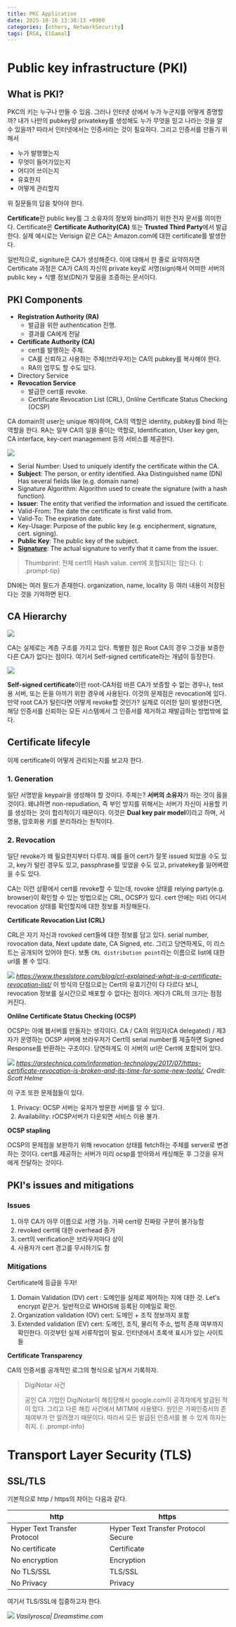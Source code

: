 ```yaml
---
title: PKC Application
date: 2025-10-16 13:38:13 +0900
categories: [others, NetworkSecurity]
tags: [RSA, ElGamal]    
---
```



# Public key infrastructure (PKI)

## What is PKI?

PKC의 키는 누구나 만들 수 있음. 그러나 인터넷 상에서 누가 누군지를 어떻게 증명할까?
내가 나만의 pubkey랑 privatekey를 생성해도 누가 무엇을 믿고 나라는 것을 알 수 있을까?
따라서 인터넷에서는 인증서라는 것이 필요하다.
그리고 인증서를 만들기 위해서
- 누가 발행했는지
- 무엇이 들어가있는지
- 어디어 쓰이는지
- 유효한지
- 어떻게 관리할지

위 질문들의 답을 찾아야 한다.


**Certificate**란 public key를 그 소유자의 정보와 bind하기 위한 전자 문서를 의미한다.
Certificate은 **Certificate Authority(CA)** 또는 **Trusted Third Party**에서 발급한다.
실제 예시로는 Verisign 같은 CA는 Amazon.com에 대한 certificate를 발생한다.

일반적으로, signiture은 CA가 생성해준다.
이에 대해서 한 줄로 요약하자면 Certificate 과정은 CA가 CA의 자신의 private key로 서명(sign)해서 어떠한 서버의 public key + 식별 정보(DN)가 맞음을 조증하는 문서이다.

## PKI Components

- **Registration Authority (RA)**
  - 발급을 위한 authentication 진행.
  - 결과를 CA에게 전달
- **Certificate Authority (CA)**
  - cert를 발행하는 주체.
  - CA를 신뢰하고 사용하는 주체(브라우저)는 CA의 pubkey를 복사해야 한다.
  - RA의 업무도 할 수도 있다.
- Directory Service  
- **Revocation Service**
  - 발급한 cert를 revoke.
  - Certificate Revocation List (CRL), Onlilne Certificate Status Checking (OCSP)


CA domain의 user는 unique 해야하며, CA의 역할은 identity, pubkey를 bind 하는 역할을 한다.
RA는 일부 CA의 일을 줄이는 역할로, Identification, User key gen, CA interface, key-cert management 등의 서비스를 제공한다.

![](/assets/blog/pkc-application/0.png)

* Serial Number: Used to uniquely identify the certificate within the CA.
* **Subject**: The person, or entity identified. Aka Distinguished name (DN)
  Has several fields like (e.g. domain name)
* Signature Algorithm: Algorithm used to create the signature (with a hash function).
* **Issuer**: The entity that verified the information and issued the certificate.
* Valid-From: The date the certificate is first valid from.
* Valid-To: The expiration date.
* Key-Usage: Purpose of the public key (e.g. encipherment, signature, cert. signing).
* **Public Key**: The public key of the subject.
* <ins>**Signature**</ins>: The actual signature to verify that it came from the issuer.

> Thumbprint: 전체 cert의 Hash value. cert에 포함되지는 않는다.
{: .prompt-tip}

DN에는 여러 필드가 존재한다. organization, name, locality 등 여러 내용이 저장된다는 것을 기억하면 된다.


## CA Hierarchy

![](/assets/blog/pkc-application/1.png)

CA는 실제로는 계층 구조를 가지고 있다. 특별한 점은 Root CA의 경우 그것을 보증한 다른 CA가 없다는 점이다.
여기서 Self-signed certificate라는 개념이 등장한다.

![](/assets/blog/pkc-application/2.png)


**Self-signed certificate**이란 root-CA처럼 바른 CA가 보증할 수 없는 경우나, test용 서버, 또는 돈을 아끼기 위한 경우에 사용된다.
이것의 문제점은 revocation에 있다. 만약 root CA가 털린다면 어떻게 revoke할 것인가?
실제로 이러한 일이 발생한다면, 해당 인증서를 신뢰하는 모든 시스템에서 그 인증서를 제거하고 재발급하는 방법밖에 없다.

## Certificate lifecyle

이제 certificate이 어떻게 관리되는지를 보고자 한다.

### 1. Generation

일단 서명받을 keypair을 생성해야 할 것이다.
주체는? **서버의 소유자**가 하는 것이 옳을 것이다. 왜냐하면 non-repudiation, 즉 부인 방지를 위해서는 서버가 자신이 사용할 키를 생성하는 것이 합리적이기 때문이다.
이것은 **Dual key pair model**이라고 하며, 서명용, 암호화용 키를 분리하라는 원칙이다.

### 2. Revocation

일단 revoke가 왜 필요한지부터 다루자.
예를 들어 cert가 잘못 issued 되었을 수도 있고, key가 털린 경우도 있고, passphrase를 잊었을 수도 있고, privatekey를 잃어벼렸을 수도 있다.

CA는 이런 상황에서 cert를 revoke할 수 있는데,
rovoke 상태를 relying party(e.g. browser)이 확인할 수 있는 방법으로는 CRL, OCSP가 있다.
cert 안에는 미리 어디서 revocation 상태를 확인할지에 대한 정보를 저장해둔다.

**Certificate Revocation List (CRL)**

CRL은 자기 자신과 rovoked cert들에 대한 정보를 담고 있다.
serial number, rovocation data, Next update date, CA Signed, etc.
그리고 당연하게도, 이 리스트는 공개되어 있어야 한다. 보통 `CRL distribution point`라는 이름으로 list에 대한 url를 볼 수 있다.

![](/assets/blog/pkc-application/3.png)
_https://www.thesslstore.com/blog/crl-explained-what-is-a-certificate-revocation-list/_
이 방식의 단점으로는 Cert의 유효기간이 다 다르다 보니, revocation 정보를 실시간으로 배포할 수 없다는 점이다. 게다가 CRL의 크기는 점점 커진다.


**Onlilne Certificate Status Checking (OCSP)**

OCSP는 아예 웹서버를 만들자는 생각이다. CA / CA의 위임자(CA delegated) / 제3자가 운영하는 OCSP 서버에 브라우저가 Cert의 serial number를 제출하면 Signed Response를 반환하는 구조이다.
당연하게도 이 서버의 url은 Cert에 포함되어 있다.

![](/assets/blog/pkc-application/4.png)
_https://arstechnica.com/information-technology/2017/07/https-certificate-revocation-is-broken-and-its-time-for-some-new-tools/, Credit: Scott Helme_

이 구조 또한 문제점들이 있다. <br>

1. Privacy: OCSP 서버는 유저가 방문한 서버를 알 수 있다.
2. Availability: rOCSP서버가 다운되면 서비스 이용 불가.


**OCSP stapling**

OCSP의 문제점을 보완하기 위해 revocation 상태를 fetch하는 주체를 server로 변경하는 것이다. cert를 제공하는 서버가 미리 ocsp를 받아와서 캐싱해둔 후 그것을 유저에게 전달하는 것이다. 


##  PKI's issues and mitigations

### Issues

1. 아무 CA가 아무 이름으로 서명 가능. 가짜 cert랑 진짜랑 구분이 불가능함
2. revoked cert에 대한 overhead 증가
3. cert의 verification은 브라우저마다 상이
4. 사용자가 cert 경고를 무시하기도 함

### Mitigations

Certificate에 등급을 두자!

1. Domain Validation (DV) cert : 도메인을 실제로 제어하는 지에 대한 것. Let's encrypt 같은거.
  일반적으로 WHOIS에 등록된 이메일로 확인.
2. Organization validation (OV) cert: 도메인 + 조직 정보까지 포함
3. Extended validation (EV) cert: 도메인, 조직, 물리적 주소, 법적 존재 여부까지 확인한다. 이것부턴 실제 서류작업이 필요.
  인터넷에서 초록색 표시가 있는 사이트들

**Certificate Transparency**

CA의 인증서를 공개적인 로그의 형식으로 남겨서 기록하자.

> DigiNotar 사건
>
> 공인 CA 기업인 DigiNotar이 해킹당해서 google.com이 공격자에게 발급된 적이 있다.
> 그리고 다른 해킹 사건에서 MITM에 사용됐다. 
> 원인은 가짜인증서의 존재여부가 안 알려졌기 때문이다.
> 따라서 모든 발급된 인증서를 볼 수 있게 하자는 취지.
{: .prompt-info}


# Transport Layer Security (TLS)

## SSL/TLS

기본적으로 http / https의 차이는 다음과 같다.

| http                         | https                               |
| ---------------------------- | ----------------------------------- |
| Hyper Text Transfer Protocol | Hyper Text Transfer Protocol Secure |
| No certificate               | Certificate                         |
| No encryption                | Encryption                          |
| No TLS/SSL                   | TLS/SSL                             |
| No Privacy                   | Privacy                             |

여기서 TLS/SSL에 집중하고자 한다.

![](/assets/blog/pkc-application/5.jpg)
_Vasilyrosca| Dreamstime.com_